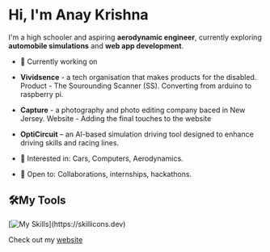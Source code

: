 # Hi, I'm Anay Krishna

I'm a high schooler and aspiring **aerodynamic engineer**, currently exploring **automobile simulations** and **web app development**.

- 🔭 Currently working on
-   **Vividsence** - a tech organisation that makes products for the disabled.
            Product - The Sourounding Scanner (SS). Converting from arduino to raspberry pi.
-   **Capture** - a photography and photo editing company baced in New Jersey.
            Website - Adding the final touches to the website
-   **OptiCircuit** – an AI-based simulation driving tool designed to enhance driving skills and racing lines.

- 🧠 Interested in: Cars, Computers, Aerodynamics.
- 🤝 Open to: Collaborations, internships, hackathons.

## 🛠️My Tools

[![My Skills](https://skillicons.dev/icons?i=js,html,css,arduino,java,)](https://skillicons.dev)

Check out my [website](https://anaykr15hn4.github.io/Mypage/)



